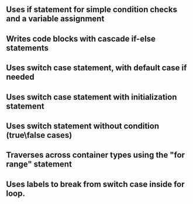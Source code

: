 ## Uses if statement for simple condition checks and a variable assignment
## Writes code blocks with cascade if-else statements
## Uses switch case statement, with default case if needed
## Uses switch case statement with initialization statement
## Uses switch statement without condition (true\false cases)
## Traverses across container types using the "for range" statement
## Uses labels to break from switch case inside for loop.